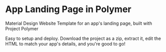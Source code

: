 App Landing Page in Polymer
===========================


Material Design Website Template for an app's landing page, built with Project Polymer 

Easy to setup and deploy. 
Download the project as a zip, extract it, edit the HTML to match your app's details, and you're good to go!


